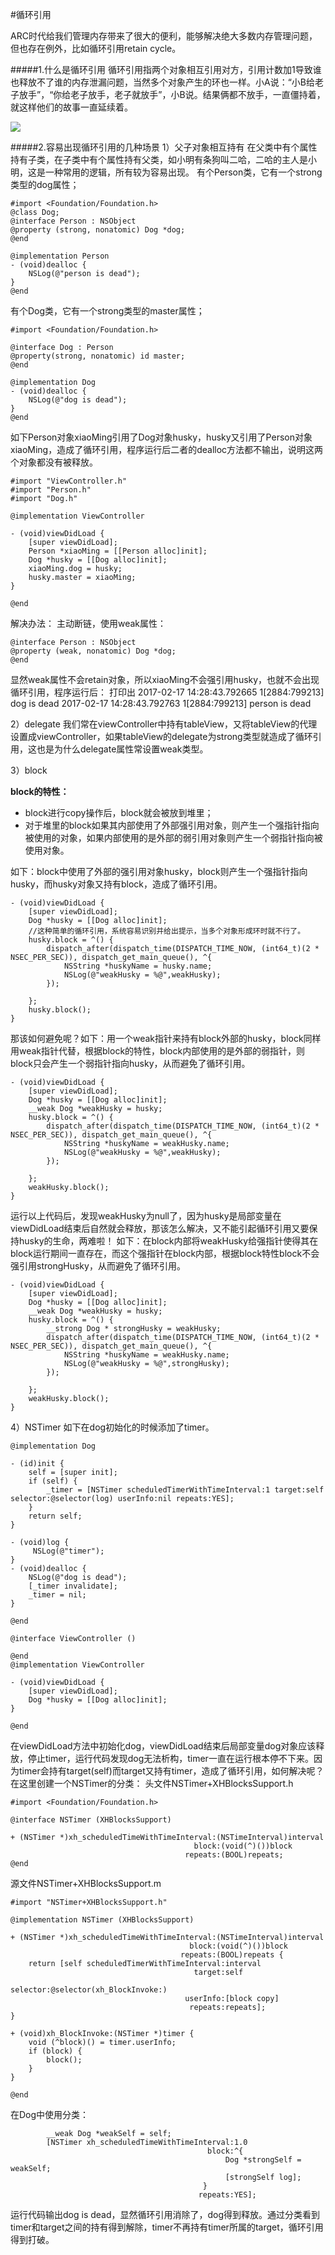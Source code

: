 #循环引用

ARC时代给我们管理内存带来了很大的便利，能够解决绝大多数内存管理问题，但也存在例外，比如循环引用retain cycle。

#####1.什么是循环引用
循环引用指两个对象相互引用对方，引用计数加1导致谁也释放不了谁的内存泄漏问题，当然多个对象产生的环也一样。小A说：“小B给老子放手”，“你给老子放手，老子就放手”，小B说。结果俩都不放手，一直僵持着，就这样他们的故事一直延续着。

![](/assets/pic11-1.png)

#####2.容易出现循环引用的几种场景
1）父子对象相互持有
在父类中有个属性持有子类，在子类中有个属性持有父类，如小明有条狗叫二哈，二哈的主人是小明，这是一种常用的逻辑，所有较为容易出现。
有个Person类，它有一个strong类型的dog属性；
```objc
#import <Foundation/Foundation.h>
@class Dog;
@interface Person : NSObject
@property (strong, nonatomic) Dog *dog;
@end

@implementation Person
- (void)dealloc {
    NSLog(@"person is dead");
}
@end
```
有个Dog类，它有一个strong类型的master属性；
```objc
#import <Foundation/Foundation.h>

@interface Dog : Person
@property(strong, nonatomic) id master;
@end

@implementation Dog
- (void)dealloc {
    NSLog(@"dog is dead");
}
@end
```
如下Person对象xiaoMing引用了Dog对象husky，husky又引用了Person对象xiaoMing，造成了循环引用，程序运行后二者的dealloc方法都不输出，说明这两个对象都没有被释放。
```objc
#import "ViewController.h"
#import "Person.h"
#import "Dog.h"

@implementation ViewController

- (void)viewDidLoad {
    [super viewDidLoad];
    Person *xiaoMing = [[Person alloc]init];
    Dog *husky = [[Dog alloc]init];
    xiaoMing.dog = husky;
    husky.master = xiaoMing;
}

@end

```
解决办法：
主动断链，使用weak属性：
```objc
@interface Person : NSObject
@property (weak, nonatomic) Dog *dog;
@end
```
显然weak属性不会retain对象，所以xiaoMing不会强引用husky，也就不会出现循环引用，程序运行后：
打印出
2017-02-17 14:28:43.792665 1[2884:799213] dog is dead
2017-02-17 14:28:43.792763 1[2884:799213] person is dead

2）delegate
我们常在viewController中持有tableView，又将tableView的代理设置成viewController，如果tableView的delegate为strong类型就造成了循环引用，这也是为什么delegate属性常设置weak类型。

3）block

**block的特性：**
 - block进行copy操作后，block就会被放到堆里；
 - 对于堆里的block如果其内部使用了外部强引用对象，则产生一个强指针指向被使用的对象，如果内部使用的是外部的弱引用对象则产生一个弱指针指向被使用对象。

如下：block中使用了外部的强引用对象husky，block则产生一个强指针指向husky，而husky对象又持有block，造成了循环引用。
```objc
- (void)viewDidLoad {
    [super viewDidLoad];
    Dog *husky = [[Dog alloc]init];
    //这种简单的循环引用，系统容易识别并给出提示，当多个对象形成环时就不行了。
    husky.block = ^() {
        dispatch_after(dispatch_time(DISPATCH_TIME_NOW, (int64_t)(2 * NSEC_PER_SEC)), dispatch_get_main_queue(), ^{
            NSString *huskyName = husky.name;
            NSLog(@"weakHusky = %@",weakHusky);
        });

    };
    husky.block();
}

```
那该如何避免呢？如下：用一个weak指针来持有block外部的husky，block同样用weak指针代替，根据block的特性，block内部使用的是外部的弱指针，则block只会产生一个弱指针指向husky，从而避免了循环引用。
```objc
- (void)viewDidLoad {
    [super viewDidLoad];
    Dog *husky = [[Dog alloc]init];
    __weak Dog *weakHusky = husky;
    husky.block = ^() {
        dispatch_after(dispatch_time(DISPATCH_TIME_NOW, (int64_t)(2 * NSEC_PER_SEC)), dispatch_get_main_queue(), ^{
            NSString *huskyName = weakHusky.name;
            NSLog(@"weakHusky = %@",weakHusky);
        });

    };
    weakHusky.block();
}
```
运行以上代码后，发现weakHusky为null了，因为husky是局部变量在viewDidLoad结束后自然就会释放，那该怎么解决，又不能引起循环引用又要保持husky的生命，两难啦！
如下：在block内部将weakHusky给强指针使得其在block运行期间一直存在，而这个强指针在block内部，根据block特性block不会强引用strongHusky，从而避免了循环引用。
```objc
- (void)viewDidLoad {
    [super viewDidLoad];
    Dog *husky = [[Dog alloc]init];
    __weak Dog *weakHusky = husky;
    husky.block = ^() {
        __strong Dog * strongHusky = weakHusky;
        dispatch_after(dispatch_time(DISPATCH_TIME_NOW, (int64_t)(2 * NSEC_PER_SEC)), dispatch_get_main_queue(), ^{
            NSString *huskyName = weakHusky.name;
            NSLog(@"weakHusky = %@",strongHusky);
        });

    };
    weakHusky.block();
}
```
4）NSTimer
如下在dog初始化的时候添加了timer。
```objc
@implementation Dog

- (id)init {
    self = [super init];
    if (self) {
        _timer = [NSTimer scheduledTimerWithTimeInterval:1 target:self selector:@selector(log) userInfo:nil repeats:YES];
    }
    return self;
}

- (void)log {
     NSLog(@"timer");
}
- (void)dealloc {
    NSLog(@"dog is dead");
    [_timer invalidate];
    _timer = nil;
}

@end
```
```objc
@interface ViewController ()

@end
@implementation ViewController

- (void)viewDidLoad {
    [super viewDidLoad];
    Dog *husky = [[Dog alloc]init];
}

@end

```
在viewDidLoad方法中初始化dog，viewDidLoad结束后局部变量dog对象应该释放，停止timer，运行代码发现dog无法析构，timer一直在运行根本停不下来。因为timer会持有target(self)而target又持有timer，造成了循环引用，如何解决呢？
在这里创建一个NSTimer的分类：
头文件NSTimer+XHBlocksSupport.h
```objc
#import <Foundation/Foundation.h>

@interface NSTimer (XHBlocksSupport)

+ (NSTimer *)xh_scheduledTimeWithTimeInterval:(NSTimeInterval)interval
                                         block:(void(^)())block
                                       repeats:(BOOL)repeats;
@end
```
源文件NSTimer+XHBlocksSupport.m
```objc
#import "NSTimer+XHBlocksSupport.h"

@implementation NSTimer (XHBlocksSupport)

+ (NSTimer *)xh_scheduledTimeWithTimeInterval:(NSTimeInterval)interval
                                        block:(void(^)())block
                                      repeats:(BOOL)repeats {
    return [self scheduledTimerWithTimeInterval:interval
                                         target:self
                                       selector:@selector(xh_BlockInvoke:)
                                       userInfo:[block copy]
                                        repeats:repeats];
}

+ (void)xh_BlockInvoke:(NSTimer *)timer {
    void (^block)() = timer.userInfo;
    if (block) {
        block();
    }
}

@end
```
在Dog中使用分类：
```objc
        __weak Dog *weakSelf = self;
        [NSTimer xh_scheduledTimeWithTimeInterval:1.0
                                            block:^{
                                                Dog *strongSelf = weakSelf;
                                                [strongSelf log];
                                           }
                                          repeats:YES];
```
运行代码输出dog is dead，显然循环引用消除了，dog得到释放。通过分类看到timer和target之间的持有得到解除，timer不再持有timer所属的target，循环引用得到打破。